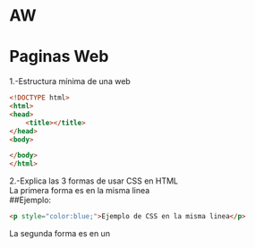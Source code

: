 # AW
# Paginas Web
1.-Estructura mínima de una web
```html
<!DOCTYPE html>
<html>
<head>
	<title></title>
</head>
<body>

</body>
</html>
```
2.-Explica las 3 formas de usar CSS en HTML <br>
La primera forma es en la misma linea<br>
##Ejemplo:
```html
<p style="color:blue;">Ejemplo de CSS en la misma linea</p>
```
La segunda forma es en un <style> dentro del elemento <head> <br>
##Ejemplo:
```html
```
